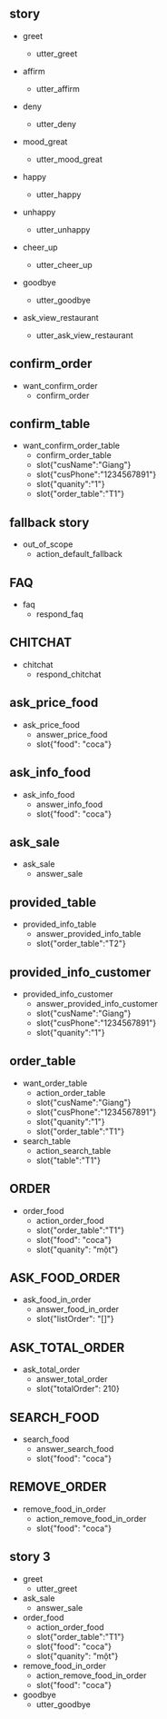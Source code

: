 ## story 
* greet
   - utter_greet
* affirm  
   - utter_affirm
* deny
   - utter_deny
* mood_great
   - utter_mood_great
* happy
   - utter_happy
* unhappy
   - utter_unhappy
* cheer_up
   - utter_cheer_up
* goodbye
   - utter_goodbye

* ask_view_restaurant
   - utter_ask_view_restaurant


## confirm_order
* want_confirm_order
   - confirm_order

## confirm_table

* want_confirm_order_table
   - confirm_order_table
   - slot{"cusName":"Giang"}
   - slot{"cusPhone":"1234567891"}
   - slot{"quanity":"1"}
   - slot{"order_table":"T1"}
   
## fallback story
* out_of_scope
   - action_default_fallback

## FAQ
* faq
   - respond_faq

## CHITCHAT
* chitchat
   - respond_chitchat

## ask_price_food
* ask_price_food
   - answer_price_food
   - slot{"food": "coca"}

## ask_info_food
* ask_info_food
   - answer_info_food
   - slot{"food": "coca"}

## ask_sale
* ask_sale
   - answer_sale

## provided_table
* provided_info_table
   - answer_provided_info_table
   - slot{"order_table":"T2"}

## provided_info_customer
* provided_info_customer
   - answer_provided_info_customer
   - slot{"cusName":"Giang"}
   - slot{"cusPhone":"1234567891"}
   - slot{"quanity":"1"}

## order_table

* want_order_table
   - action_order_table
   - slot{"cusName":"Giang"}
   - slot{"cusPhone":"1234567891"}
   - slot{"quanity":"1"}
   - slot{"order_table":"T1"}
* search_table
   - action_search_table
   - slot{"table":"T1"}
## ORDER 
* order_food
   - action_order_food
   - slot{"order_table":"T1"}
   - slot{"food": "coca"}
   - slot{"quanity": "một"}
  
## ASK_FOOD_ORDER
* ask_food_in_order
   - answer_food_in_order
   - slot{"listOrder": "[]"}

## ASK_TOTAL_ORDER
* ask_total_order
   - answer_total_order
   - slot{"totalOrder": 210}

## SEARCH_FOOD
* search_food
   - answer_search_food
   - slot{"food": "coca"}

## REMOVE_ORDER
* remove_food_in_order
   - action_remove_food_in_order
   - slot{"food": "coca"}

## story 3
* greet
   - utter_greet
* ask_sale
   - answer_sale
* order_food
   - action_order_food
   - slot{"order_table":"T1"}
   - slot{"food": "coca"}
   - slot{"quanity": "một"}
* remove_food_in_order
   - action_remove_food_in_order
   - slot{"food": "coca"}
* goodbye
   - utter_goodbye